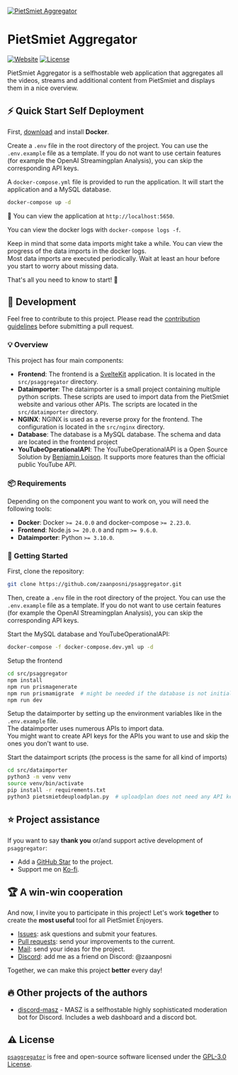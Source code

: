 [![PietSmiet Aggregator][repo_logo_img]][repo_url]

# PietSmiet Aggregator

[![Website][repo_website_img]][website_url]
[![License][repo_license_img]][repo_license_url]

PietSmiet Aggregator is a selfhostable web application that aggregates all the videos, streams and additional content from PietSmiet and displays them in a nice overview.

## ⚡️ Quick Start Self Deployment

First, [download][docker_download_url] and install **Docker**.

Create a `.env` file in the root directory of the project. You can use the `.env.example` file as a template.
If you do not want to use certain features (for example the OpenAI Streamingplan Analysis), you can skip the corresponding API keys.

A `docker-compose.yml` file is provided to run the application. It will start the application and a MySQL database.

```bash
docker-compose up -d
```

👀 You can view the application at `http://localhost:5650`.

You can view the docker logs with `docker-compose logs -f`.

Keep in mind that some data imports might take a while. You can view the progress of the data imports in the docker logs.\
Most data imports are executed periodically. Wait at least an hour before you start to worry about missing data.

That's all you need to know to start! 🎉

## 📝 Development

Feel free to contribute to this project. Please read the [contribution guidelines](CONTRIBUTING.md) before submitting a pull request.

### 💡 Overview

This project has four main components:

- **Frontend**: The frontend is a [SvelteKit][svelte_kit_url] application. It is located in the `src/psaggregator` directory.
- **Dataimporter**: The dataimporter is a small project containing multiple python scripts. These scripts are used to import data from the PietSmiet website and various other APIs. The scripts are located in the `src/dataimporter` directory.
- **NGINX**: NGINX is used as a reverse proxy for the frontend. The configuration is located in the `src/nginx` directory.
- **Database**: The database is a MySQL database. The schema and data are located in the frontend project
- **YouTubeOperationalAPI**: The YouTubeOperationalAPI is a Open Source Solution by [Benjamin Loison][benjamin_loison_url]. It supports more features than the official public YouTube API.

### 📦 Requirements

Depending on the component you want to work on, you will need the following tools:

- **Docker**: Docker `>= 24.0.0` and docker-compose `>= 2.23.0`.
- **Frontend**: Node.js `>= 20.0.0` and npm `>= 9.6.0`.
- **Dataimporter**: Python `>= 3.10.0`.

### 🚀 Getting Started

First, clone the repository:

```bash
git clone https://github.com/zaanposni/psaggregator.git
```

Then, create a `.env` file in the root directory of the project. You can use the `.env.example` file as a template.
If you do not want to use certain features (for example the OpenAI Streamingplan Analysis), you can skip the corresponding API keys.

Start the MySQL database and YouTubeOperationalAPI:

```bash
docker-compose -f docker-compose.dev.yml up -d
```

Setup the frontend

```bash
cd src/psaggregator
npm install
npm run prismagenerate
npm run prismamigrate  # might be needed if the database is not initialized yet
npm run dev
```

Setup the dataimporter by setting up the environment variables like in the `.env.example` file.\
The dataimporter uses numerous APIs to import data.\
You might want to create API keys for the APIs you want to use and skip the ones you don't want to use.

Start the dataimport scripts (the process is the same for all kind of imports)

```bash
cd src/dataimporter
python3 -m venv venv
source venv/bin/activate
pip install -r requirements.txt
python3 pietsmietdeuploadplan.py  # uploadplan does not need any API key. However - for example - reddit.py does
```

## ⭐️ Project assistance

If you want to say **thank you** or/and support active development of `psaggregator`:

- Add a [GitHub Star][repo_url] to the project.
- Support me on [Ko-fi][kofi_url].

## 🏆 A win-win cooperation

And now, I invite you to participate in this project! Let's work **together** to
create the **most useful** tool for all PietSmiet Enjoyers.

- [Issues][repo_issues_url]: ask questions and submit your features.
- [Pull requests][repo_pull_request_url]: send your improvements to the current.
- [Mail][mail_url]: send your ideas for the project.
- [Discord][discord_url]: add me as a friend on Discord: @zaanposni

Together, we can make this project **better** every day!

## 🔥 Other projects of the authors

- [discord-masz][discord_masz_url] - MASZ is a selfhostable highly sophisticated moderation bot for Discord. Includes a web dashboard and a discord bot.

## ⚠️ License

[`psaggregator`][repo_url] is free and open-source software licensed under
the [GPL-3.0 License][repo_license_url].

<!-- Website -->

[website_url]: https://pietsmiet.zaanposni.com
[repo_website_img]: https://img.shields.io/badge/Website-Online-blue?style=for-the-badge&logo=none

<!-- Repository -->

[repo_url]: https://github.com/zaanposni/psaggregator
[repo_issues_url]: https://github.com/zaanposni/psaggregaor/issues
[repo_pull_request_url]: https://github.com/zaanposni/psaggregaor/pulls
[repo_logo_img]: https://raw.githubusercontent.com/zaanposni/psaggregator/master/logo.png
[repo_license_url]: https://github.com/zaanposni/psaggregator/blob/master/LICENSE
[repo_license_img]: https://img.shields.io/badge/license-GPL%203.0-red?style=for-the-badge&logo=none

[docker_download_url]: https://docs.docker.com/get-docker/
[svelte_kit_url]: https://kit.svelte.dev/
[benjamin_loison_url]: https://github.com/Benjamin-Loison

<!-- Author -->

[kofi_url]: https://ko-fi.com/zaanposni
[discord_masz_url]: https://github.com/zaanposni/discord-masz
[mail_url]: mailto:psaggregator@zaanposni.com
[discord_url]: https://discord.com
